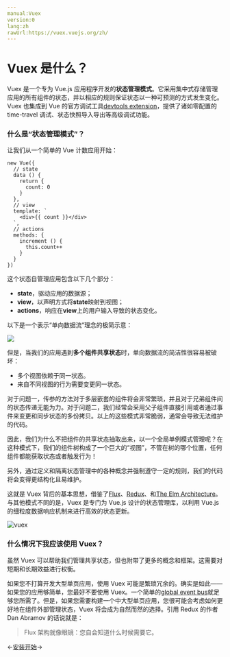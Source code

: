 ```yaml
---
manual:Vuex
version:0
lang:zh
rawUrl:https://vuex.vuejs.org/zh/
---
```



# Vuex 是什么？<a name="vuex-是什么？"></a>


Vuex 是一个专为 Vue.js 应用程序开发的**状态管理模式**。它采用集中式存储管理应用的所有组件的状态，并以相应的规则保证状态以一种可预测的方式发生变化。Vuex 也集成到 Vue 的官方调试工具[devtools extension](%2403 "")，提供了诸如零配置的 time-travel 调试、状态快照导入导出等高级调试功能。


### 什么是“状态管理模式”？<a name="什么是“状态管理模式”？"></a>


让我们从一个简单的 Vue 计数应用开始：


```
new Vue({
  // state
  data () {
    return {
      count: 0
    }
  },
  // view
  template: `
    <div>{{ count }}</div>
  `,
  // actions
  methods: {
    increment () {
      this.count++
    }
  }
})

```



这个状态自管理应用包含以下几个部分：


* **state**，驱动应用的数据源；
* **view**，以声明方式将**state**映射到视图；
* **actions**，响应在**view**上的用户输入导致的状态变化。


以下是一个表示“单向数据流”理念的极简示意：



![](%2399.png "")



但是，当我们的应用遇到**多个组件共享状态**时，单向数据流的简洁性很容易被破坏：


* 多个视图依赖于同一状态。
* 来自不同视图的行为需要变更同一状态。


对于问题一，传参的方法对于多层嵌套的组件将会非常繁琐，并且对于兄弟组件间的状态传递无能为力。对于问题二，我们经常会采用父子组件直接引用或者通过事件来变更和同步状态的多份拷贝。以上的这些模式非常脆弱，通常会导致无法维护的代码。



因此，我们为什么不把组件的共享状态抽取出来，以一个全局单例模式管理呢？在这种模式下，我们的组件树构成了一个巨大的“视图”，不管在树的哪个位置，任何组件都能获取状态或者触发行为！



另外，通过定义和隔离状态管理中的各种概念并强制遵守一定的规则，我们的代码将会变得更结构化且易维护。



这就是 Vuex 背后的基本思想，借鉴了[Flux](%2405 "")、[Redux](%2406 "")、和[The Elm Architecture](%2407 "")。与其他模式不同的是，Vuex 是专门为 Vue.js 设计的状态管理库，以利用 Vue.js 的细粒度数据响应机制来进行高效的状态更新。



![vuex](%2400.png "")


### 什么情况下我应该使用 Vuex？<a name="什么情况下我应该使用-vuex？"></a>


虽然 Vuex 可以帮助我们管理共享状态，但也附带了更多的概念和框架。这需要对短期和长期效益进行权衡。



如果您不打算开发大型单页应用，使用 Vuex 可能是繁琐冗余的。确实是如此——如果您的应用够简单，您最好不要使用 Vuex。一个简单的[global event bus](%2409 "")就足够您所需了。但是，如果您需要构建一个中大型单页应用，您很可能会考虑如何更好地在组件外部管理状态，Vuex 将会成为自然而然的选择。引用 Redux 的作者 Dan Abramov 的话说就是：

<blockquote>

Flux 架构就像眼镜：您自会知道什么时候需要它。

</blockquote>



←[安装](%2247 "")[开始](%2327 "")→





